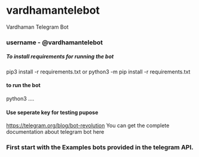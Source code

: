 # vardhamantelebot
Vardhaman Telegram Bot
### username - @vardhamantelebot

##### To install requirements for running the bot
pip3 install -r requirements.txt or python3 -m pip install -r requirements.txt

#### to run the bot
python3 ....

#### Use seperate key for testing pupose
 https://telegram.org/blog/bot-revolution
You can get the complete documentation about telegram bot here

### First start with the Examples bots provided in the telegram API.


